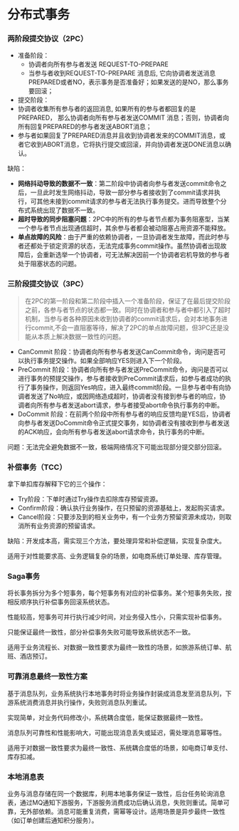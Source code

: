 # 分布式事务

### 两阶段提交协议（2PC）

- 准备阶段：
  - 协调者向所有参与者发送 REQUEST-TO-PREPARE
  - 当参与者收到REQUEST-TO-PREPARE 消息后, 它向协调者发送消息PREPARED或者NO，表示事务是否准备好；如果发送的是NO，那么事务要回滚；
-  提交阶段：
  - 协调者收集所有参与者的返回消息, 如果所有的参与者都回复的是PREPARED， 那么协调者向所有参与者发送COMMIT 消息；否则，协调者向所有回复PREPARED的参与者发送ABORT消息；
  - 参与者如果回复了PREPARED消息并且收到协调者发来的COMMIT消息，或者它收到ABORT消息，它将执行提交或回滚，并向协调者发送DONE消息以确认。



缺陷：

- **网络抖动导致的数据不一致**：第二阶段中协调者向参与者发送commit命令之后，一旦此时发生网络抖动，导致一部分参与者接收到了commit请求并执行，可其他未接到commit请求的参与者无法执行事务提交。进而导致整个分布式系统出现了数据不一致。
- **超时导致的同步阻塞问题**：2PC中的所有的参与者节点都为事务阻塞型，当某一个参与者节点出现通信超时，其余参与者都会被动阻塞占用资源不能释放。
- **单点故障的风险**：由于严重的依赖协调者，一旦协调者发生故障，而此时参与者还都处于锁定资源的状态，无法完成事务commit操作。虽然协调者出现故障后，会重新选举一个协调者，可无法解决因前一个协调者宕机导致的参与者处于阻塞状态的问题。



### 三阶段提交协议（3PC）

> 在2PC的第一阶段和第二阶段中插入一个准备阶段，保证了在最后提交阶段之前，各参与者节点的状态都一致。同时在协调者和参与者中都引入了超时机制，当参与者各种原因未收到协调者的commit请求后，会对本地事务进行commit,不会一直阻塞等待，解决了2PC的单点故障问题，但3PC还是没能从本质上解决数据一致性的问题。

- CanCommit 阶段：协调者向所有参与者发送CanCommit命令，询问是否可以执行事务提交操作。如果全部响应YES则进入下一个阶段。
- PreCommit 阶段：协调者向所有参与者发送PreCommit命令，询问是否可以进行事务的预提交操作，参与者接收到PreCommit请求后，如参与者成功的执行了事务操作，则返回Yes响应，进入最终commit阶段。一旦参与者中有向协调者发送了No响应，或因网络造成超时，协调者没有接到参与者的响应，协调者向所有参与者发送abort请求，参与者接受abort命令执行事务的中断。
- DoCommit 阶段：在前两个阶段中所有参与者的响应反馈均是YES后，协调者向参与者发送DoCommit命令正式提交事务，如协调者没有接收到参与者发送的ACK响应，会向所有参与者发送abort请求命令，执行事务的中断。



问题：无法完全避免数据不一致，极端网络情况下可能出现部分提交部分回滚。



### 补偿事务（TCC）

拿下单扣库存解释下它的三个操作：

- Try阶段：下单时通过Try操作去扣除库存预留资源。
- Confirm阶段：确认执行业务操作，在只预留的资源基础上，发起购买请求。
- Cancel阶段：只要涉及到的相关业务中，有一个业务方预留资源未成功，则取消所有业务资源的预留请求。



缺陷：开发成本高，需实现三个方法，要处理异常和补偿逻辑，实现复杂度大。

适用于对性能要求高、业务逻辑复杂的场景，如电商系统订单处理、库存管理。



### Saga事务

将长事务拆分为多个短事务，每个短事务有对应的补偿事务。某个短事务失败，按相反顺序执行补偿事务回滚系统状态。

性能较高，短事务可并行执行减少时间，对业务侵入性小，只需实现补偿事务。

只能保证最终一致性，部分补偿事务失败可能导致系统状态不一致。

适用于业务流程长、对数据一致性要求为最终一致性的场景，如旅游系统订单、航班、酒店预订。



### 可靠消息最终一致性方案

基于消息队列，业务系统执行本地事务时将业务操作封装成消息发至消息队列，下游系统消费消息并执行操作，失败则消息队列重试。

实现简单，对业务代码修改小，系统耦合度低，能保证数据最终一致性。

消息队列可靠性和性能影响大，可能出现消息丢失或延迟，需处理消息幂等性。

适用于对数据一致性要求为最终一致性、系统耦合度低的场景，如电商订单支付、库存扣减。



### 本地消息表

业务与消息存储在同一个数据库，利用本地事务保证一致性，后台任务轮询消息表，通过MQ通知下游服务，下游服务消费成功后确认消息，失败则重试。简单可靠，无外部依赖。消息可能重复消费，需幂等设计。适用场景是异步最终一致性（如订单创建后通知积分服务）。

